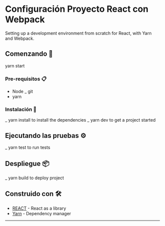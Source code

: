 # Configuración Proyecto React con Webpack

Setting up a development environment from scratch for React, with Yarn and Webpack.

## Comenzando 🚀

yarn start


### Pre-requisitos 📋

- Node
_ git
- yarn

### Instalación 🔧

_ yarn install to install the dependencies
_ yarn dev to get a project started


## Ejecutando las pruebas ⚙️

_ yarn test to run tests


## Despliegue 📦

_ yarn build to deploy project

## Construido con 🛠️

* [REACT](http://www.dropwizard.io/1.0.2/docs/) - React as a library
* [Yarn](https://maven.apache.org/) - Dependency manager



---
